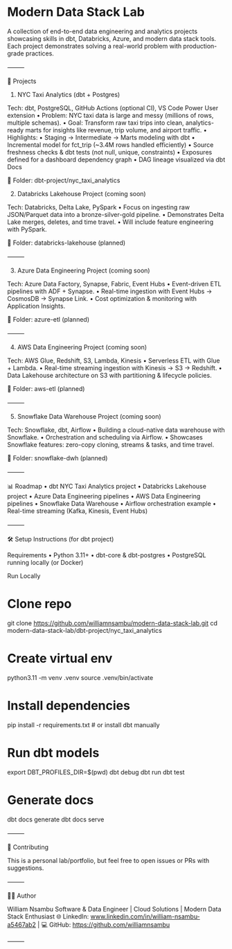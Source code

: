 # Modern Data Stack Lab

A collection of end-to-end data engineering and analytics projects showcasing skills in dbt, Databricks, Azure, and modern data stack tools. Each project demonstrates solving a real-world problem with production-grade practices.

⸻

📂 Projects

1. NYC Taxi Analytics (dbt + Postgres)

Tech: dbt, PostgreSQL, GitHub Actions (optional CI), VS Code Power User extension
	•	Problem: NYC taxi data is large and messy (millions of rows, multiple schemas).
	•	Goal: Transform raw taxi trips into clean, analytics-ready marts for insights like revenue, trip volume, and airport traffic.
	•	Highlights:
	•	Staging → Intermediate → Marts modeling with dbt
	•	Incremental model for fct_trip (~3.4M rows handled efficiently)
	•	Source freshness checks & dbt tests (not null, unique, constraints)
	•	Exposures defined for a dashboard dependency graph
	•	DAG lineage visualized via dbt Docs

📂 Folder: dbt-project/nyc_taxi_analytics

2. Databricks Lakehouse Project (coming soon)

Tech: Databricks, Delta Lake, PySpark
	•	Focus on ingesting raw JSON/Parquet data into a bronze-silver-gold pipeline.
	•	Demonstrates Delta Lake merges, deletes, and time travel.
	•	Will include feature engineering with PySpark.

📂 Folder: databricks-lakehouse (planned)

⸻

3. Azure Data Engineering Project (coming soon)

Tech: Azure Data Factory, Synapse, Fabric, Event Hubs
	•	Event-driven ETL pipelines with ADF + Synapse.
	•	Real-time ingestion with Event Hubs → CosmosDB → Synapse Link.
	•	Cost optimization & monitoring with Application Insights.

📂 Folder: azure-etl (planned)

⸻

4. AWS Data Engineering Project (coming soon)

Tech: AWS Glue, Redshift, S3, Lambda, Kinesis
	•	Serverless ETL with Glue + Lambda.
	•	Real-time streaming ingestion with Kinesis → S3 → Redshift.
	•	Data Lakehouse architecture on S3 with partitioning & lifecycle policies.

📂 Folder: aws-etl (planned)

⸻

5. Snowflake Data Warehouse Project (coming soon)

Tech: Snowflake, dbt, Airflow
	•	Building a cloud-native data warehouse with Snowflake.
	•	Orchestration and scheduling via Airflow.
	•	Showcases Snowflake features: zero-copy cloning, streams & tasks, and time travel.

📂 Folder: snowflake-dwh (planned)

⸻

📊 Roadmap
	•	dbt NYC Taxi Analytics project
	•	Databricks Lakehouse project
	•	Azure Data Engineering pipelines
	•	AWS Data Engineering pipelines
	•	Snowflake Data Warehouse
	•	Airflow orchestration example
	•	Real-time streaming (Kafka, Kinesis, Event Hubs)

⸻ 

🛠️ Setup Instructions (for dbt project)

Requirements
	•	Python 3.11+
	•	dbt-core & dbt-postgres
	•	PostgreSQL running locally (or Docker)

Run Locally

# Clone repo
git clone https://github.com/williamnsambu/modern-data-stack-lab.git
cd modern-data-stack-lab/dbt-project/nyc_taxi_analytics

# Create virtual env
python3.11 -m venv .venv
source .venv/bin/activate

# Install dependencies
pip install -r requirements.txt   # or install dbt manually

# Run dbt models
export DBT_PROFILES_DIR=$(pwd)
dbt debug
dbt run
dbt test

# Generate docs
dbt docs generate
dbt docs serve

⸻

🤝 Contributing

This is a personal lab/portfolio, but feel free to open issues or PRs with suggestions.

⸻

👨‍💻 Author

William Nsambu
Software & Data Engineer | Cloud Solutions | Modern Data Stack Enthusiast
🌐 LinkedIn: www.linkedin.com/in/william-nsambu-a5467ab2 | 💻 GitHub: https://github.com/williamnsambu

⸻
